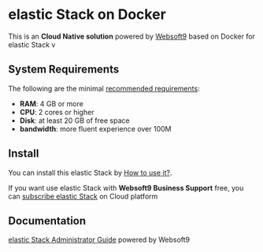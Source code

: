 # elastic Stack on Docker  

This is an **Cloud Native solution** powered by [Websoft9](https://www.websoft9.com) based on Docker for elastic Stack v

## System Requirements

The following are the minimal [recommended requirements](https://github.com/deviantony/docker-elk#requirements):

* **RAM**: 4 GB or more
* **CPU**: 2 cores or higher
* **Disk**: at least 20 GB of free space
* **bandwidth**: more fluent experience over 100M  

## Install

You can install this elastic Stack by [How to use it?](https://github.com/Websoft9/docker-library#how-to-use-it).   

If you want use elastic Stack with **Websoft9 Business Support** free, you can [subscribe elastic Stack](https://www.websoft9.com/apps) on Cloud platform

## Documentation

[elastic Stack Administrator Guide](https://support.websoft9.com/docs/elastic) powered by Websoft9
